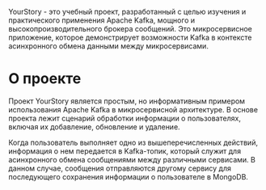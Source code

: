 YourStory - это учебный проект, разработанный с целью изучения и практического применения Apache Kafka, мощного и высокопроизводительного брокера сообщений. Это микросервисное приложение, которое демонстрирует возможности Kafka в контексте асинхронного обмена данными между микросервисами.

# О проекте
Проект YourStory является простым, но информативным примером использования Apache Kafka в микросервисной архитектуре. В основе проекта лежит сценарий обработки информации о пользователях, включая их добавление, обновление и удаление.

Когда пользователь выполняет одно из вышеперечисленных действий, информация о нем передается в Kafka-топик, который служит для асинхронного обмена сообщениями между различными сервисами. В данном случае, сообщения отправляются другому сервису для последующего сохранения информации о пользователе в MongoDB.
